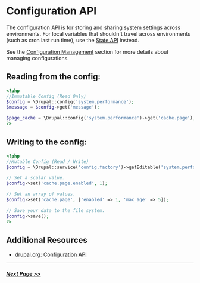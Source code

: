 # Configuration API

The configuration API is for storing and sharing system settings across environments. For local variables that shouldn't travel across environments
(such as cron last run time), use the [State API](../4-back-end-development/4.4-essential-apis-state.md) instead.

See the [Configuration Management](../2-site-building/2.7-configuration-management.md)
section for more details about managing configurations.

## Reading from the config:

```php
<?php
//Immutable Config (Read Only)
$config = \Drupal::config('system.performance');
$message = $config->get('message');

$page_cache = \Drupal::config('system.performance')->get('cache.page');
?>
```

## Writing to the config:

```php
<?php
//Mutable Config (Read / Write)
$config = \Drupal::service('config.factory')->getEditable('system.performance');

// Set a scalar value.
$config->set('cache.page.enabled', 1);

// Set an array of values.
$config->set('cache.page', ['enabled' => 1, 'max_age' => 5]);

// Save your data to the file system.
$config->save();
?>
```

## Additional Resources
- [drupal.org: Configuration API](https://www.drupal.org/docs/8/api/configuration-api)

---

##### [Next Page >>](4.4-essential-apis-state.md)
